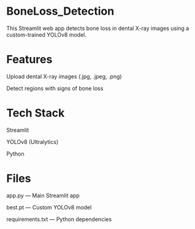 # BoneLoss_Detection

This Streamlit web app detects bone loss in dental X-ray images using a custom-trained YOLOv8 model.

# Features

Upload dental X-ray images (.jpg, .jpeg, .png)

Detect regions with signs of bone loss

# Tech Stack

Streamlit

YOLOv8 (Ultralytics)

Python 

# Files

app.py — Main Streamlit app

best.pt — Custom YOLOv8 model 

requirements.txt — Python dependencies
